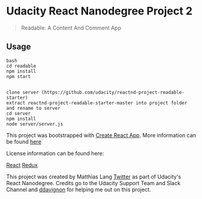 # Udacity React Nanodegree Project 2
> Readable: A Content And Comment App

## Usage

```
bash
cd readable
npm install
npm start


clone server (https://github.com/udacity/reactnd-project-readable-starter)
extract reactnd-project-readable-starter-master into project folder and rename to server
cd server
npm install
node server/server.js
```


This project was bootstrapped with [Create React App](https://github.com/facebookincubator/create-react-app). More information can be found [here](https://github.com/facebookincubator/create-react-app/blob/master/packages/react-scripts/template/README.md)

License information can be found here:

[React](https://github.com/facebook/react/blob/master/LICENSE)
[Redux](https://github.com/reactjs/react-redux/blob/master/LICENSE.md)

This project was created by Matthias Lang [Twitter](https://twitter.com/ltcmatt) as part of Udacity's React Nanodegree. Credits go to the Udacity Support Team and Slack Channel and [ddavignon](https://github.com/ddavignon/Readable) for helping me out on this project.
